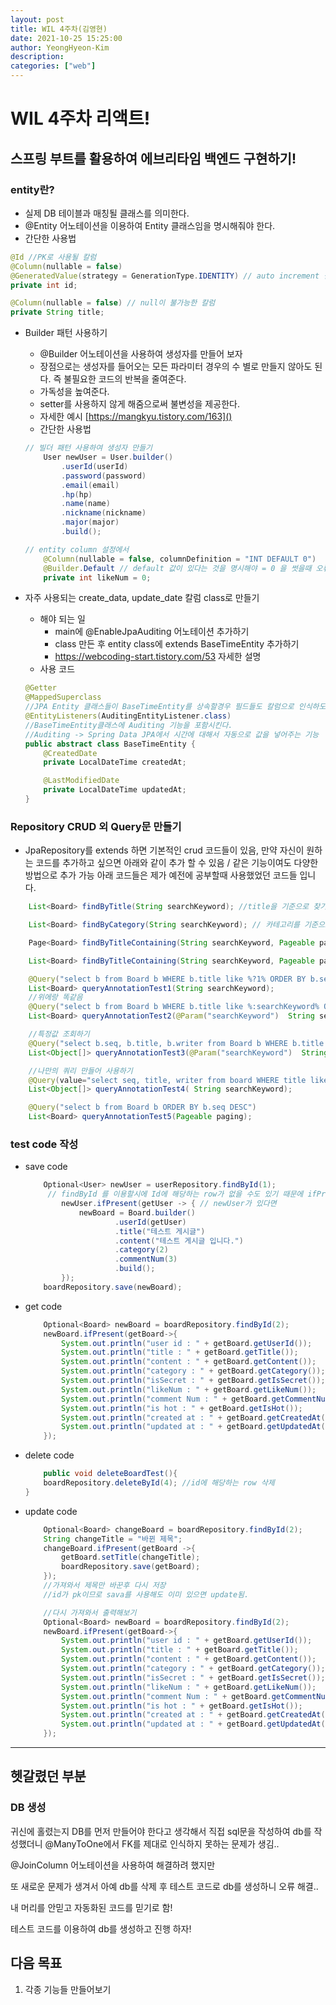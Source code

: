 ```yaml
---
layout: post
title: WIL 4주차(김영현)
date: 2021-10-25 15:25:00
author: YeongHyeon-Kim
description:
categories: ["web"]
---
```


# WIL 4주차 리액트!


## 스프링 부트를 활용하여 에브리타임 백엔드 구현하기!
### entity란?
-   실제 DB 테이블과 매칭될 클래스를 의미한다.
-   @Entity 어노테이션을 이용하여 Entity 클래스임을 명시해줘야 한다.
-   간단한 사용법  

```java
@Id //PK로 사용될 칼럼
@Column(nullable = false)
@GeneratedValue(strategy = GenerationType.IDENTITY) // auto increment 될 계획임을 명시
private int id;

@Column(nullable = false) // null이 불가능한 칼럼
private String title;
```


-   Builder 패턴 사용하기
    -   @Builder 어노테이션을 사용하여 생성자를 만들어 보자
    -   장점으로는 생성자를 들어오는 모든 파라미터 경우의 수 별로 만들지 않아도 된다. 즉 불필요한 코드의 반복을 줄여준다.
    -   가독성을 높여준다.
    -   setter를 사용하지 않게 해줌으로써 불변성을 제공한다.
    -   자세한 예시 [https://mangkyu.tistory.com/163]()
    -  간단한 사용법
    
    ```java
    // 빌더 패턴 사용하여 생성자 만들기
        User newUser = User.builder()
            .userId(userId)
            .password(password)
            .email(email)
            .hp(hp)
            .name(name)
            .nickname(nickname)
            .major(major)
            .build();
    
    // entity column 설정에서
        @Column(nullable = false, columnDefinition = "INT DEFAULT 0")
        @Builder.Default // default 값이 있다는 것을 명시해야 = 0 을 썻을때 오류가 나오지 않음.
        private int likeNum = 0;
    ```
-   자주 사용되는 create_data, update_date 칼럼 class로 만들기
    -   해야 되는 일
        -   main에 @EnableJpaAuditing 어노테이션 추가하기
        -   class 만든 후 entity class에 extends BaseTimeEntity 추가하기
        -   https://webcoding-start.tistory.com/53 자세한 설명
    -   사용 코드
    ```java
    @Getter
    @MappedSuperclass
    //JPA Entity 클래스들이 BaseTimeEntity를 상속할경우 필드들도 칼럼으로 인식하도록 함
    @EntityListeners(AuditingEntityListener.class)
    //BaseTimeEntity클래스에 Auditing 기능을 포함시킨다.
    //Auditing -> Spring Data JPA에서 시간에 대해서 자동으로 값을 넣어주는 기능
    public abstract class BaseTimeEntity {
        @CreatedDate
        private LocalDateTime createdAt;

        @LastModifiedDate
        private LocalDateTime updatedAt;
    }
    ```
### Repository CRUD 외 Query문 만들기
-   JpaRepository를 extends 하면 기본적인 crud 코드들이 있음, 만약 자신이 원하는 코드를
    추가하고 싶으면 아래와 같이 추가 할 수 있음 / 같은 기능이여도 다양한 방법으로 추가 가능
    아래 코드들은 제가 예전에 공부할때 사용했었던 코드들 입니다.
```java
    List<Board> findByTitle(String searchKeyword); //title을 기준으로 찾기 findBy{칼럼명}()으로 간단하게 생성 가능

    List<Board> findByCategory(String searchKeyword); // 카테고리를 기준으로 찾기

    Page<Board> findByTitleContaining(String searchKeyword, Pageable paging);

    List<Board> findByTitleContaining(String searchKeyword, Pageable paging);

    @Query("select b from Board b WHERE b.title like %?1% ORDER BY b.seq DESC")
    List<Board> queryAnnotationTest1(String searchKeyword);
    //위에랑 똑같음
    @Query("select b from Board b WHERE b.title like %:searchKeyword% ORDER BY b.seq DESC")
    List<Board> queryAnnotationTest2(@Param("searchKeyword")  String searchKeyword);

    //특정값 조회하기
    @Query("select b.seq, b.title, b.writer from Board b WHERE b.title like %:searchKeyword% ORDER BY b.seq DESC")
    List<Object[]> queryAnnotationTest3(@Param("searchKeyword")  String searchKeyword);

    //나만의 쿼리 만들어 사용하기
    @Query(value="select seq, title, writer from board WHERE title like '%'||?1||'%' ORDER BY seq DESC", nativeQuery = true)
    List<Object[]> queryAnnotationTest4( String searchKeyword);

    @Query("select b from Board b ORDER BY b.seq DESC")
    List<Board> queryAnnotationTest5(Pageable paging);
```

### test code 작성
-   save code
    ```java
        Optional<User> newUser = userRepository.findById(1);
         // findById 를 이용할시에 Id에 해당하는 row가 없을 수도 있기 때문에 ifPresent 코드가 없으면 상관은 없지만 노란 밑줄이 그어짐 
            newUser.ifPresent(getUser -> { // newUser가 있다면
                newBoard = Board.builder()
                        .userId(getUser)
                        .title("테스트 게시글")
                        .content("테스트 게시글 입니다.")
                        .category(2)
                        .commentNum(3)
                        .build();
            });
        boardRepository.save(newBoard);
    ```
-   get code
    ```java
        Optional<Board> newBoard = boardRepository.findById(2);
		newBoard.ifPresent(getBoard->{
			System.out.println("user id : " + getBoard.getUserId());
			System.out.println("title : " + getBoard.getTitle());
			System.out.println("content : " + getBoard.getContent());
			System.out.println("category : " + getBoard.getCategory());
			System.out.println("isSecret : " + getBoard.getIsSecret());
			System.out.println("likeNum : " + getBoard.getLikeNum());
			System.out.println("comment Num : " + getBoard.getCommentNum());
			System.out.println("is hot : " + getBoard.getIsHot());
			System.out.println("created at : " + getBoard.getCreatedAt());
			System.out.println("updated at : " + getBoard.getUpdatedAt());
		});
    ```
-   delete code
    ```java
        public void deleteBoardTest(){
		boardRepository.deleteById(4); //id에 해당하는 row 삭제
	}
    ```

-   update code
    ```java
        Optional<Board> changeBoard = boardRepository.findById(2);
        String changeTitle = "바뀐 제목";
        changeBoard.ifPresent(getBoard ->{
            getBoard.setTitle(changeTitle);
            boardRepository.save(getBoard);
        });
        //가져와서 제목만 바꾼후 다시 저장 
        //id가 pk이므로 sava를 사용해도 이미 있으면 update됨.

        //다시 가져와서 출력해보기
        Optional<Board> newBoard = boardRepository.findById(2);
        newBoard.ifPresent(getBoard->{
            System.out.println("user id : " + getBoard.getUserId());
            System.out.println("title : " + getBoard.getTitle());
            System.out.println("content : " + getBoard.getContent());
            System.out.println("category : " + getBoard.getCategory());
            System.out.println("isSecret : " + getBoard.getIsSecret());
            System.out.println("likeNum : " + getBoard.getLikeNum());
            System.out.println("comment Num : " + getBoard.getCommentNum());
            System.out.println("is hot : " + getBoard.getIsHot());
            System.out.println("created at : " + getBoard.getCreatedAt());
            System.out.println("updated at : " + getBoard.getUpdatedAt());
        });
    ```
<hr>

## 헷갈렸던 부분
### DB 생성
귀신에 홀렸는지 DB를 먼저 만들어야 한다고 생각해서
직접 sql문을 작성하여 db를 작성했더니
@ManyToOne에서 FK를 제대로 인식하지 못하는 문제가 생김..

@JoinColumn 어노테이션을 사용하여 해결하려 했지만

또 새로운 문제가 생겨서 아예 db를 삭제 후 테스트 코드로 db를 생성하니 오류 해결..

내 머리를 안믿고 자동화된 코드를 믿기로 함!

테스트 코드를 이용하여 db를 생성하고 진행 하자!


## 다음 목표
1. 각종 기능들 만들어보기
